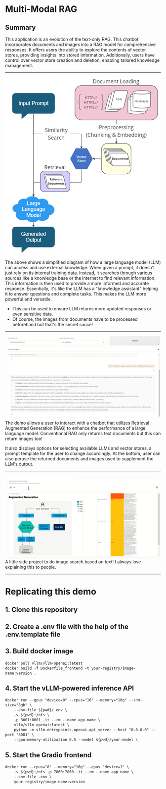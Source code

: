 # Multi-Modal RAG

## Summary
This application is an evolution of the text-only RAG. This chatbot incorporates documents and images into a RAG model for comprehensive responses. It offers users the ability to explore the contents of vector stores, providing insights into stored information. Additionally, users have control over vector store creation and deletion, enabling tailored knowledge management.

---

![alt text](images/mm1.png "Creating Vector Store")
The above shows a simplified diagram of how a large language model (LLM) can access and use external knowledge. When given a prompt, it doesn't just rely on its internal training data. Instead, it searches through various sources like a knowledge base or the internet to find relevant information. This information is then used to provide a more informed and accurate response.
Essentially, it's like the LLM has a "knowledge assistant" helping it to answer questions and complete tasks. This makes the LLM more powerful and versatile.
- This can be used to ensure LLM returns more updated responses or even sensitive data.
- Of course, the images from documents have to be processed beforehand but that's the secret sauce!

---

![alt text](images/mm2.png "RAG in action!")
The demo allows a user to interact with a chatbot that utilizes Retrieval Augmented Generation (RAG) to enhance the performance of a large language model. Conventional RAG only returns text documents but this can return images too!

It also displays options for selecting available LLMs and vector stores, a prompt template for the user to change accordingly. At the bottom, user can also peruse the returned documents and images used to supplement the LLM's output.

---

![alt text](images/mm3.png "Semantic image search using a vector database")
A little side project to do image search based on text! I always love explaining this to people.

---
# Replicating this demo
## 1. Clone this repository

## 2. Create a .env file with the help of the .env.template file

## 3. Build docker image
    
    docker pull vllm/vllm-openai:latest
    docker build -f Dockerfile_frontend -t your-registry/image-name:version .

## 4. Start the vLLM-powered inference API

    docker run --gpus "device=0" --cpus="16" --memory="16g" --shm-size="8gb" \
        --env-file ${pwd}/.env \
        -v ${pwd}:/nfs \
        -p 8001:8001 -it --rm --name app-name \
        vllm/vllm-openai:latest \
        python -m vllm.entrypoints.openai.api_server --host "0.0.0.0" --port "8001" \
        --gpu-memory-utilization 0.5 --model ${pwd}/your-model \

## 5. Start the Gradio frontend
    docker run --cpus="8" --memory="16g" --gpus "device=1" \
        -v ${pwd}:/nfs -p 7860:7860 -it --rm --name app-name \
        --env-file .env \
        your-registry/image-name:version
